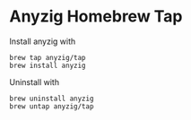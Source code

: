 # Anyzig Homebrew Tap

Install anyzig with

```
brew tap anyzig/tap
brew install anyzig
```

Uninstall with
```
brew uninstall anyzig
brew untap anyzig/tap
```
